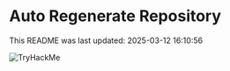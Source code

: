 # Auto Regenerate Repository

This README was last updated: 2025-03-12 16:10:56

 ![TryHackMe](https://tryhackme.com/badge/533634)
